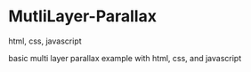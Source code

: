 # MutliLayer-Parallax
html, css, javascript

basic multi layer parallax example with html, css, and javascript
